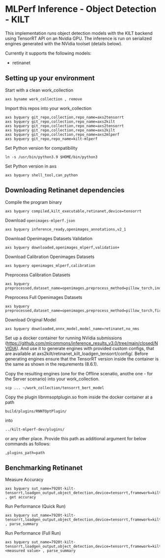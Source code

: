 # MLPerf Inference - Object Detection - KILT
This implementation runs object detection models with the KILT backend using TensorRT API on an Nvidia GPU.
The inference is run on serialized engines generated with the NVidia toolset (details below).

Currently it supports the following models:
- retinanet

## Setting up your environment
Start with a clean work_collection
```
axs byname work_collection , remove
```

Import this repos into your work_collection
```
axs byquery git_repo,collection,repo_name=axs2tensorrt
axs byquery git_repo,collection,repo_name=axs2kilt
axs byquery git_repo,collection,repo_name=axs2tensorrt
axs byquery git_repo,collection,repo_name=axs2kilt
axs byquery git_repo,collection,repo_name=axs2mlperf
axs byquery git_repo,repo_name=kilt-mlperf
```

Set Python version for compatibility
```
ln -s /usr/bin/python3.9 $HOME/bin/python3
```

Set Python version in axs 
```
axs byquery shell_tool,can_python
```

## Downloading Retinanet dependencies


Compile the program binary
```
axs byquery compiled,kilt_executable,retinanet,device=tensorrt
```

Download `openimages-mlperf.json`
```
axs byquery inference_ready,openimages_annotations,v2_1
```

Download Openimages Datasets Validation
```
axs byquery downloaded,openimages_mlperf,validation+
```


Download Calibration Openimages Datasets
```
axs byquery openimages_mlperf,calibration
```

Preprocess Calibration Datasets 
```
axs byquery preprocessed,dataset_name=openimages,preprocess_method=pillow_torch,index_file=openimages_cal_images_list.txt,calibration+
```

Preprocess Full Openimages Datasets
```
axs byquery preprocessed,dataset_name=openimages,preprocess_method=pillow_torch,first_n=24781,quantized+
```

Download Original Model
```
axs byquery downloaded,onnx_model,model_name=retinanet,no_nms
```

Set up a docker container for running NVidia submissions (https://github.com/mlcommons/inference_results_v3.0/tree/main/closed/NVIDIA). And use it to generate engines with provided custom configs, that are available at axs2kilt/retinanet_kilt_loadgen_tensorrt/config/. Before generating engines ensure that the TensorRT version inside the container is the same as shown in the requrements (8.6.1).

Copy the resulting engines (one for the Offline scenatio, anothe one - for the Server scenario) into your work_collection.
```
scp ... ~/work_collection/tensorrt_bert_model
```

Copy the plugin libnmsoptplugin.so from inside the docker container at a path <pre><code>build/plugins/RNNTOptPlugin/</code></pre> into <pre><code>../kilt-mlperf-dev/plugins/</code></pre> or any other place. Provide this path as additional argument for below commands as follows: <pre><code>,plugins_path=path</code></pre>

## Benchmarking Retinanet


Measure Accuracy  
```
axs byquery sut_name=7920t-kilt-tensorrt,loadgen_output,object_detection,device=tensorrt,framework=kilt,model_name=retinanet,loadgen_scenario=Offline,loadgen_mode=AccuracyOnly , get accuracy
```

Run Performance (Quick Run)
```
axs byquery sut_name=7920t-kilt-tensorrt,loadgen_output,object_detection,device=tensorrt,framework=kilt,model_name=retinanet,loadgen_scenario=Offline,loadgen_mode=PerformanceOnly,loadgen_target_qps=1 , parse_summary
```

Run Performance (Full Run)
```
axs byquery sut_name=7920t-kilt-tensorrt,loadgen_output,object_detection,device=tensorrt,framework=kilt,model_name=retinanet,loadgen_scenario=Offline,loadgen_mode=PerformanceOnly,loadgen_target_qps=<measured value> , parse_summary
```
